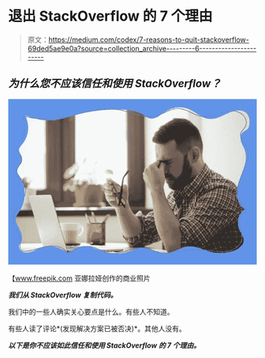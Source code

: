 # 退出 StackOverflow 的 7 个理由

> 原文：<https://medium.com/codex/7-reasons-to-quit-stackoverflow-69ded5ae9e0a?source=collection_archive---------6----------------------->

## *为什么您不应该信任和使用 StackOverflow？*

![](img/abb1fc72a38400858ef9ab07af9b7a02.png)

【www.freepik.com 亚娜拉娅创作的商业照片

***我们从 StackOverflow 复制代码。***

我们中的一些人确实关心要点是什么。有些人不知道。

有些人读了评论*(发现解决方案已被否决)*。其他人没有。

***以下是你不应该如此信任和使用 StackOverflow 的 7 个理由。***